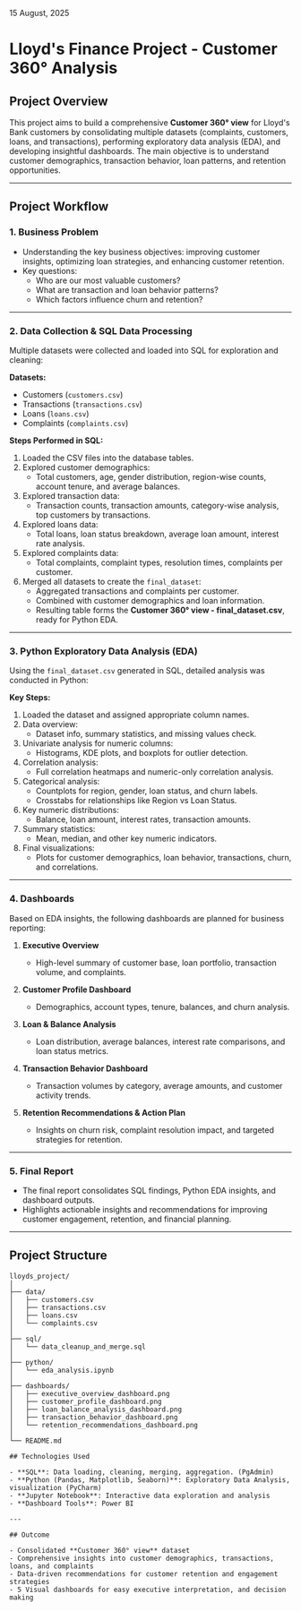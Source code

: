 15 August, 2025
# Lloyd's Finance Project - Customer 360° Analysis

## Project Overview
This project aims to build a comprehensive **Customer 360° view** for Lloyd's Bank customers by consolidating multiple datasets (complaints, customers, loans, and transactions), performing exploratory data analysis (EDA), and developing insightful dashboards. The main objective is to understand customer demographics, transaction behavior, loan patterns, and retention opportunities.

---

## Project Workflow

### 1. Business Problem
- Understanding the key business objectives: improving customer insights, optimizing loan strategies, and enhancing customer retention.
- Key questions:
  - Who are our most valuable customers?
  - What are transaction and loan behavior patterns?
  - Which factors influence churn and retention?

---

### 2. Data Collection & SQL Data Processing
Multiple datasets were collected and loaded into SQL for exploration and cleaning:

**Datasets:**
- Customers (`customers.csv`)
- Transactions (`transactions.csv`)
- Loans (`loans.csv`)
- Complaints (`complaints.csv`)

**Steps Performed in SQL:**
1. Loaded the CSV files into the database tables.
2. Explored customer demographics:
   - Total customers, age, gender distribution, region-wise counts, account tenure, and average balances.
3. Explored transaction data:
   - Transaction counts, transaction amounts, category-wise analysis, top customers by transactions.
4. Explored loans data:
   - Total loans, loan status breakdown, average loan amount, interest rate analysis.
5. Explored complaints data:
   - Total complaints, complaint types, resolution times, complaints per customer.
6. Merged all datasets to create the `final_dataset`:
   - Aggregated transactions and complaints per customer.
   - Combined with customer demographics and loan information.
   - Resulting table forms the **Customer 360° view - final_dataset.csv**, ready for Python EDA.

---

### 3. Python Exploratory Data Analysis (EDA)
Using the `final_dataset.csv` generated in SQL, detailed analysis was conducted in Python:

**Key Steps:**
1. Loaded the dataset and assigned appropriate column names.
2. Data overview:
   - Dataset info, summary statistics, and missing values check.
3. Univariate analysis for numeric columns:
   - Histograms, KDE plots, and boxplots for outlier detection.
4. Correlation analysis:
   - Full correlation heatmaps and numeric-only correlation analysis.
5. Categorical analysis:
   - Countplots for region, gender, loan status, and churn labels.
   - Crosstabs for relationships like Region vs Loan Status.
6. Key numeric distributions:
   - Balance, loan amount, interest rates, transaction amounts.
7. Summary statistics:
   - Mean, median, and other key numeric indicators.
8. Final visualizations:
   - Plots for customer demographics, loan behavior, transactions, churn, and correlations.

---

### 4. Dashboards
Based on EDA insights, the following dashboards are planned for business reporting:

1. **Executive Overview**  
   - High-level summary of customer base, loan portfolio, transaction volume, and complaints.

2. **Customer Profile Dashboard**  
   - Demographics, account types, tenure, balances, and churn analysis.

3. **Loan & Balance Analysis**  
   - Loan distribution, average balances, interest rate comparisons, and loan status metrics.

4. **Transaction Behavior Dashboard**  
   - Transaction volumes by category, average amounts, and customer activity trends.

5. **Retention Recommendations & Action Plan**  
   - Insights on churn risk, complaint resolution impact, and targeted strategies for retention.

---

### 5. Final Report
- The final report consolidates SQL findings, Python EDA insights, and dashboard outputs.
- Highlights actionable insights and recommendations for improving customer engagement, retention, and financial planning.

---

## Project Structure
```text
lloyds_project/
│
├── data/
│   ├── customers.csv
│   ├── transactions.csv
│   ├── loans.csv
│   └── complaints.csv
│
├── sql/
│   └── data_cleanup_and_merge.sql
│
├── python/
│   └── eda_analysis.ipynb
│
├── dashboards/
│   ├── executive_overview_dashboard.png
│   ├── customer_profile_dashboard.png
│   ├── loan_balance_analysis_dashboard.png
│   ├── transaction_behavior_dashboard.png
│   └── retention_recommendations_dashboard.png
│
└── README.md

## Technologies Used

- **SQL**: Data loading, cleaning, merging, aggregation. (PgAdmin)
- **Python (Pandas, Matplotlib, Seaborn)**: Exploratory Data Analysis, visualization (PyCharm)
- **Jupyter Notebook**: Interactive data exploration and analysis
- **Dashboard Tools**: Power BI

---

## Outcome

- Consolidated **Customer 360° view** dataset
- Comprehensive insights into customer demographics, transactions, loans, and complaints
- Data-driven recommendations for customer retention and engagement strategies
- 5 Visual dashboards for easy executive interpretation, and decision making
